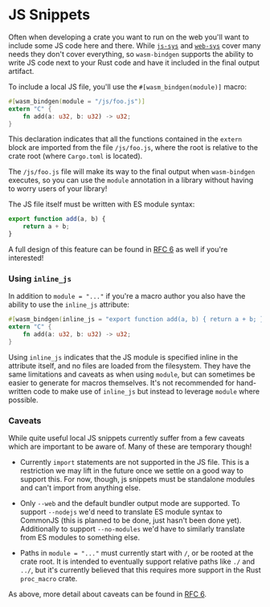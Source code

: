 # JS Snippets

Often when developing a crate you want to run on the web you'll want to include
some JS code here and there. While [`js-sys`](https://docs.rs/js-sys) and
[`web-sys`](https://docs.rs/web-sys) cover many needs they don't cover
everything, so `wasm-bindgen` supports the ability to write JS code next to your
Rust code and have it included in the final output artifact.

To include a local JS file, you'll use the `#[wasm_bindgen(module)]` macro:

```rust
#[wasm_bindgen(module = "/js/foo.js")]
extern "C" {
    fn add(a: u32, b: u32) -> u32;
}
```

This declaration indicates that all the functions contained in the `extern`
block are imported from the file `/js/foo.js`, where the root is relative to the
crate root (where `Cargo.toml` is located).

The `/js/foo.js` file will make its way to the final output when `wasm-bindgen`
executes, so you can use the `module` annotation in a library without having to
worry users of your library!

The JS file itself must be written with ES module syntax:

```js
export function add(a, b) {
    return a + b;
}
```

A full design of this feature can be found in [RFC 6] as well if you're
interested!

[RFC 6]: https://github.com/rustwasm/rfcs/pull/6

### Using `inline_js`

In addition to `module = "..."` if you're a macro author you also have the
ability to use the `inline_js` attribute:

```rust
#[wasm_bindgen(inline_js = "export function add(a, b) { return a + b; }")]
extern "C" {
    fn add(a: u32, b: u32) -> u32;
}
```

Using `inline_js` indicates that the JS module is specified inline in the
attribute itself, and no files are loaded from the filesystem. They have the
same limitations and caveats as when using `module`, but can sometimes be easier
to generate for macros themselves. It's not recommended for hand-written code to
make use of `inline_js` but instead to leverage `module` where possible.

### Caveats

While quite useful local JS snippets currently suffer from a few caveats which
are important to be aware of. Many of these are temporary though!

* Currently `import` statements are not supported in the JS file. This is a
  restriction we may lift in the future once we settle on a good way to support
  this. For now, though, js snippets must be standalone modules and can't import
  from anything else.

* Only `--web` and the default bundler output mode are supported. To support
  `--nodejs` we'd need to translate ES module syntax to CommonJS (this is
  planned to be done, just hasn't been done yet). Additionally to support
  `--no-modules` we'd have to similarly translate from ES modules to something
  else.

* Paths in `module = "..."` must currently start with `/`, or be rooted at the
  crate root. It is intended to eventually support relative paths like `./` and
  `../`, but it's currently believed that this requires more support in
  the Rust `proc_macro` crate.

As above, more detail about caveats can be found in [RFC 6].
